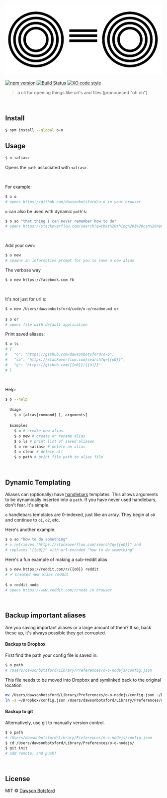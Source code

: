 <img src="media/logo.png"/>

[![npm version](https://img.shields.io/npm/v/o-o.svg)](https://www.npmjs.com/package/o-o)
[![Build Status](https://travis-ci.org/dawsonbotsford/o-o.svg?branch=master)](https://travis-ci.org/dawsonbotsford/o-o)
[![XO code style](https://img.shields.io/badge/code_style-XO-5ed9c7.svg)](https://github.com/sindresorhus/xo)

> a cli for opening things like url's and files (pronounced "oh oh")

<br>

## Install

```sh
$ npm install --global o-o
```

## Usage

```sh
$ o <alias>
```

Opens the `path` associated with `<alias>`.

<br>

For example:

```sh
$ o o
# opens https://github.com/dawsonbotsford/o-o in your browser
```

`o` can also be used with dynamic `path`'s:

```sh
$ o so "that thing I can never remember how to do"
# opens https://stackoverflow.com/search?q=that%20thing%20I%20can%20never%20remember%20how%20to%20do in your browser
```

<br/>

Add your own:

```sh
$ o new
# spawns an informative prompt for you to save a new alias
```

The verbose way

```sh
$ o new https://facebook.com fb
```

<br/>

It's not just for url's:

```sh
$ o new /Users/dawsonbotsford/code/o-o/readme.md or

$ o or
# opens file with default application
```

Print saved aliases:

```sh
$ o ls
# {
#   "o": "https://github.com/dawsonbotsford/o-o",
#   "so": "https://stackoverflow.com/search?q={{o0}}",
#   "g": "https://github.com/{{o0}}/{{o1}}"
# }
```

<br>

Help:

```sh
$ o --help

  Usage
    $ o [alias|command] [, arguments]

  Examples
    $ o # create new alias
    $ o new # create or rename alias
    $ o ls # print list of saved aliases
    $ o rm <alias> # delete an alias
    $ o clear # delete all
    $ o path # print file path to alias file
```

<br>

## Dynamic Templating

Aliases can (optionally) have [handlebars](http://handlebarsjs.com/) templates. This allows arguments to be dynamically inserted into a `path`. If you have never used handlebars, don't fear. It's simple.

`o` handlebars templates are 0-indexed, just like an array. They begin at `o0` and continue to `o1`, `o2`, etc.

Here's another example:

```sh
$ o so "how to do something"
# o retrieves "https://stackoverflow.com/search?q={{o0}}" and
# replaces "{{o0}}" with url-encoded "how to do something"
```

Here's a fun example of making a sub-reddit alias

```sh
$ o new https://reddit.com/r/{{o0}} reddit
# ✔ Created new alias reddit

$ o reddit node
# opens https://www.reddit.com/r/node in browser
```

<br>

## Backup important aliases

Are you saving important aliases or a large amount of them? If so, back these up, it's always possible they get corrupted.

#### Backup to Dropbox

First find the path your config file is saved in:

```sh
$ o path
# /Users/dawsonbotsford/Library/Preferences/o-o-nodejs/config.json
```

This file needs to be moved into Dropbox and symlinked back to the original location

```sh
mv /Users/dawsonbotsford/Library/Preferences/o-o-nodejs/config.json ~/Dropbox/
ln -s ~/Dropbox/config.json /Users/dawsonbotsford/Library/Preferences/o-o-nodejs/config.json
```

#### Backup to git

Alternatively, use git to manually version control.

```sh
$ o path
# /Users/dawsonbotsford/Library/Preferences/o-o-nodejs/config.json
$ cd /Users/dawsonbotsford/Library/Preferences/o-o-nodejs/
$ git init
# add remote, and push!
```

<br>

## License

MIT © [Dawson Botsford](http://dawsonbotsford.com)
